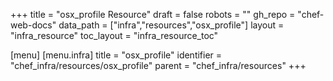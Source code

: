 +++
title = "osx_profile Resource"
draft = false
robots = ""
gh_repo = "chef-web-docs"
data_path = ["infra","resources","osx_profile"]
layout = "infra_resource"
toc_layout = "infra_resource_toc"

[menu]
  [menu.infra]
    title = "osx_profile"
    identifier = "chef_infra/resources/osx_profile"
    parent = "chef_infra/resources"
+++

<!-- The contents of this page are automatically generated from the osx_profile.yaml file in the data directory. -->
<!-- To suggest a change, edit the https://github.com/chef/chef/blob/master/lib/chef/resource/osx_profile.rb file
      and submit a pull request to the https://github.com/chef/chef repository. -->
